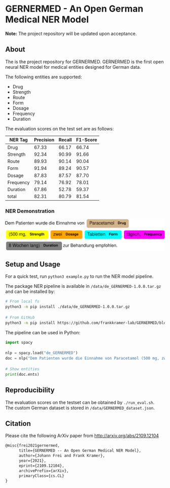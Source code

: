# GERNERMED - An Open German Medical NER Model

**Note:** The project repository will be updated upon acceptance.

## About
The is the project repository for GERNERMED. GERNERMED is the first open neural NER model for medical entities designed for German data.

The following entities are supported:
- Drug
- Strength
- Route
- Form
- Dosage
- Frequency
- Duration

The evaluation scores on the test set are as follows:  

| NER Tag   | Precision | Recall | F1-Score |
|-----------|-----------|--------|----------|
| Drug      |     67.33 |  66.17 |    66.74 |
| Strength  |     92.34 |  90.99 |    91.66 |
| Route     |     89.93 |  90.14 |    90.04 |
| Form      |     91.94 |  89.24 |    90.57 |
| Dosage    |     87.83 |  87.57 |    87.70 |
| Frequency |     79.14 |  76.92 |    78.01 |
| Duration  |     67.86 |  52.78 |    59.37 |
| total     |     82.31 |  80.79 |    81.54 |

### NER Demonstration
<kbd><img src="./data/demo.png" alt="NER example demo" width="600"/></kbd>
                                                              
## Setup and Usage

For a quick test, run `python3 example.py` to run the NER model pipeline.

The package NER pipeline is available in `/data/de_GERNERMED-1.0.0.tar.gz` and can be installed by:  
```bash
# From local fs
python3 -m pip install ./data/de_GERNERMED-1.0.0.tar.gz

# From GitHub
python3 -m pip install https://github.com/frankkramer-lab/GERNERMED/blob/main/data/de_GERNERMED-1.0.0.tar.gz?raw=true
```  
The pipeline can be used in Python:  
```python
import spacy

nlp = spacy.load("de_GERNERMED")
doc = nlp("Dem Patienten wurde die Einnahme von Paracetamol (500 mg, zwei Tabletten täglich, 8 Wochen lang) zur Behandlung empfohlen.")

# Show entities
print(doc.ents)
```

## Reproducibility

The evaluation scores on the testset can be obtained by `./run_eval.sh`.  
The custom German dataset is stored in `/data/GERNERMED_dataset.json`.

## Citation

Please cite the following ArXiv paper from http://arxiv.org/abs/2109.12104

```
@misc{frei2021gernermed,
      title={GERNERMED -- An Open German Medical NER Model}, 
      author={Johann Frei and Frank Kramer},
      year={2021},
      eprint={2109.12104},
      archivePrefix={arXiv},
      primaryClass={cs.CL}
}
```
